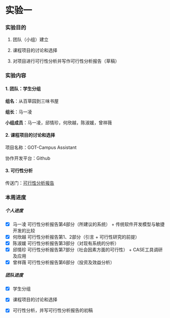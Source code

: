 # 实验一

### 实验目的

1. 团队（小组）建立

2. 课程项目的讨论和选择

3. 对项目进行可行性分析并写作可行性分析报告（草稿）

### 实验内容

#### 1. 团队：学生分组

**组名**：从百草园到三味书屋

**组长**：马一凌

**小组成员**：马一凌，邱情珍，何欣越，陈淑媛，曾祥薇

#### 2. 课程项目的讨论和选择

项目名称：GOT-Campus Assistant

协作开发平台：Github

#### 3. 可行性分析

传送门：[可行性分析报告](https://github.com/GOT-CA/document/blob/main/%E5%8F%AF%E8%A1%8C%E6%80%A7%E5%88%86%E6%9E%90%E6%8A%A5%E5%91%8A.pdf)

### 本周进度

##### 个人进度

- [x] 马一凌 可行性分析报告第4部分（所建议的系统） + 传统软件开发模型与敏捷开发的比较
- [x] 何欣越 可行性分析报告第1、2部分（引言 + 可行性研究的前提）
- [x] 陈淑媛 可行性分析报告第3部分（对现有系统的分析）
- [x] 邱情珍 可行性分析报告第7部分（社会因素方面的可行性） + CASE工具调研及应用
- [x] 曾祥薇 可行性分析报告第6部分（投资及效益分析）

##### 团队进度

- [x] 学生分组
- [x] 课程项目的讨论和选择
- [x] 可行性分析，并写可行性分析报告的初稿

